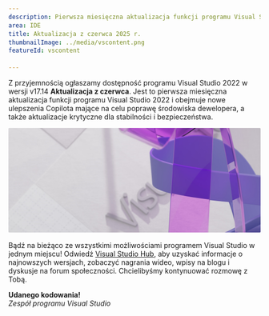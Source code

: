 ```yaml
---
description: Pierwsza miesięczna aktualizacja funkcji programu Visual Studio jest już dostępna!
area: IDE
title: Aktualizacja z czerwca 2025 r.
thumbnailImage: ../media/vscontent.png
featureId: vscontent

---
```



Z przyjemnością ogłaszamy dostępność programu Visual Studio 2022 w wersji v17.14 **Aktualizacja z czerwca**. Jest to pierwsza miesięczna aktualizacja funkcji programu Visual Studio 2022 i obejmuje nowe ulepszenia Copilota mające na celu poprawę środowiska dewelopera, a także aktualizacje krytyczne dla stabilności i bezpieczeństwa.

![Element główny](../media/hero.png)

Bądź na bieżąco ze wszystkimi możliwościami programem Visual Studio w jednym miejscu! Odwiedź [Visual Studio Hub](https://aka.ms/vshub), aby uzyskać informacje o najnowszych wersjach, zobaczyć nagrania wideo, wpisy na blogu i dyskusje na forum społeczności. Chcielibyśmy kontynuować rozmowę z Tobą.

**Udanego kodowania!**  
*Zespół programu Visual Studio*
